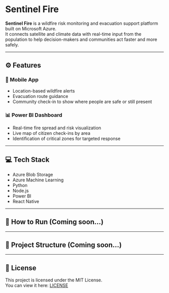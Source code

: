 # Sentinel Fire

**Sentinel Fire** is a wildfire risk monitoring and evacuation support platform built on Microsoft Azure.  
It connects satellite and climate data with real-time input from the population to help decision-makers and communities act faster and more safely.

---

## ⚙️ Features

### 📱 Mobile App
- Location-based wildfire alerts
- Evacuation route guidance
- Community check-in to show where people are safe or still present

### 📊 Power BI Dashboard
- Real-time fire spread and risk visualization
- Live map of citizen check-ins by area
- Identification of critical zones for targeted response

---

## 💻 Tech Stack
- Azure Blob Storage
- Azure Machine Learning 
- Python
- Node.js
- Power BI
- React Native

---

## 🔄 How to Run (Coming soon...)


---

## 📁 Project Structure (Coming soon...)

---

## 📄 License
This project is licensed under the MIT License.  
You can view it here: [LICENSE](https://github.com/carolinaeschholz/sentinel-fire/blob/main/LICENSE)
